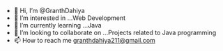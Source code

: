- 👋 Hi, I’m @GranthDahiya
- 👀 I’m interested in ...Web Development
- 🌱 I’m currently learning ...Java
- 💞️ I’m looking to collaborate on ...Projects related to Java programming
- 📫 How to reach me granthdahiya211@gmail.com
 
<!---
GranthDahiya/GranthDahiya is a ✨ special ✨ repository because its `README.md` (this file) appears on your GitHub profile.
You can click the Preview link to take a look at your changes.
--->
